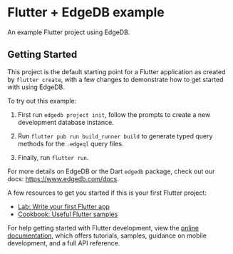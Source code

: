 # Flutter + EdgeDB example

An example Flutter project using EdgeDB.

## Getting Started

This project is the default starting point for a Flutter application
as created by `flutter create`, with a few changes to demonstrate how to
get started with using EdgeDB.

To try out this example:

1. First run `edgedb project init`, follow the prompts to
   create a new development database instance.

2. Run `flutter pub run build_runner build` to generate typed query methods
   for the `.edgeql` query files.

3. Finally, run `flutter run`.

For more details on EdgeDB or the Dart `edgedb` package, check out our docs: <https://www.edgedb.com/docs>.

A few resources to get you started if this is your first Flutter project:

- [Lab: Write your first Flutter app](https://docs.flutter.dev/get-started/codelab)
- [Cookbook: Useful Flutter samples](https://docs.flutter.dev/cookbook)

For help getting started with Flutter development, view the
[online documentation](https://docs.flutter.dev/), which offers tutorials,
samples, guidance on mobile development, and a full API reference.
